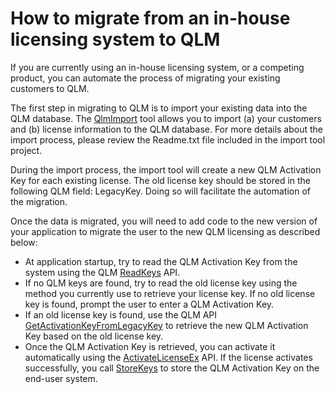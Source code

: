 # How to migrate from an in-house licensing system to QLM

If you are currently using an in-house licensing system, or a competing product, you can automate the process of migrating your existing customers to QLM.

The first step in migrating to QLM is to import your existing data into the QLM database. The [QlmImport](import-your-existing-data-into-qlm.md) tool allows you to import (a) your customers and (b) license information to the QLM database. For more details about the import process, please review the Readme.txt file included in the import tool project.

During the import process, the import tool will create a new QLM Activation Key for each existing license. The old license key should be stored in the following QLM field: LegacyKey. Doing so will facilitate the automation of the migration.

Once the data is migrated, you will need to add code to the new version of your application to migrate the user to the new QLM licensing as described below:

* At application startup, try to read the QLM Activation Key from the system using the QLM [ReadKeys](../api-reference/qlmlicense/client-side-methods/readkeys.md) API.
* If no QLM keys are found, try to read the old license key using the method you currently use to retrieve your license key. If no old license key is found, prompt the user to enter a QLM Activation Key.
* If an old license key is found, use the QLM API [GetActivationKeyFromLegacyKey](../api-reference/qlmlicense/application-methods/getactivationkeyfromlegacykey.md) to retrieve the new QLM Activation Key based on the old license key.
* Once the QLM Activation Key is retrieved, you can activate it automatically using the [ActivateLicenseEx](../api-reference/qlmlicense/application-methods/activatelicenseex.md) API. If the license activates successfully, you call [StoreKeys](../api-reference/qlmlicense/client-side-methods/storekeys.md) to store the QLM Activation Key on the end-user system.
